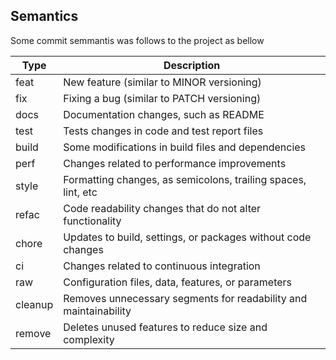 ## Semantics

Some commit semmantis was follows to the project as bellow

| Type    | Description                                                      |
| ------- | ---------------------------------------------------------------- |
| feat    | New feature (similar to MINOR versioning)                        |
| fix     | Fixing a bug (similar to PATCH versioning)                       |
| docs    | Documentation changes, such as README                            |
| test    | Tests changes in code and test report files                      |
| build   | Some modifications in build files and dependencies               |
| perf    | Changes related to performance improvements                      |
| style   | Formatting changes, as semicolons, trailing spaces, lint, etc    |
| refac   | Code readability changes that do not alter functionality         |
| chore   | Updates to build, settings, or packages without code changes     |
| ci      | Changes related to continuous integration                        |
| raw     | Configuration files, data, features, or parameters               |
| cleanup | Removes unnecessary segments for readability and maintainability |
| remove  | Deletes unused features to reduce size and complexity            |